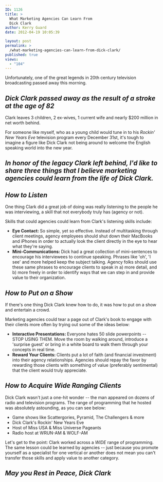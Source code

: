 ```yaml
---
ID: 1126
title: >
  What Marketing Agencies Can Learn From
  Dick Clark
author: Kerry Guard
date: 2012-04-19 10:05:39

layout: post
permalink: >
  /what-marketing-agencies-can-learn-from-dick-clark/
published: true
views:
  - "104"
---
```

Unfortunately, one of the great legends in 20th century television broadcasting passed away this morning.
<h2><em>Dick Clark passed away as the result of a stroke at the age of 82</em></h2>
Clark leaves 3 children, 2 ex-wives, 1 current wife and nearly $200 million in net worth behind.

For someone like myself, who as a young child would tune in to his <em>Rockin' New Years Eve </em>television program every December 31st, it's tough to imagine a figure like Dick Clark not being around to welcome the English speaking world into the new year.
<h2><em>In honor of the legacy Clark left behind, I'd like to share three things that I believe marketing agencies could learn from the life of Dick Clark.</em></h2>
<h2><em>How to Listen</em></h2>
One thing Clark did a great job of doing was really listening to the people he was interviewing, a skill that not everybody truly has (agency or not).

Skills that could agencies could learn from Clark's listening skills include:
<ul>
	<li><strong>Eye Contact: </strong>So simple, yet so effective. Instead of multitasking through client meetings, agency employees should shut down their MacBooks and iPhones in order to actually look the client directly in the eye to hear what they're saying.</li>
	<li><strong>Mini-Communications: </strong>Dick had a great collection of mini-sentences to encourage his interviewees to continue speaking. Phrases like 'oh', 'I see' and more helped keep the subject talking. Agency folks should use these same phrases to encourage clients to speak in a) more detail, and b) more freely in order to identify ways that we can step in and provide value to their organization.</li>
</ul>
<h2><em>How to Put on a Show</em></h2>
If there's one thing Dick Clark knew how to do, it was how to put on a show and entertain a crowd.

Marketing agencies could tear a page out of Clark's book to engage with their clients more often by trying out some of the ideas below:
<ul>
	<li><strong>Interactive Presentations: </strong>Everyone hates 50 slide powerpoints -- STOP USING THEM. Move the room by walking around, introduce a 'surprise guest' or bring in a white board to walk them through your concepts in real time.</li>
	<li><strong>Reward Your Clients: </strong>Clients put a lot of faith (and financial investment) into their agency relationships. Agencies should repay the favor by rewarding those clients with something of value (preferably sentimental) that the client would truly appreciate.</li>
</ul>
<h2><strong><em>How to Acquire Wide Ranging Clients</em></strong></h2>
Dick Clark wasn't just a one-hit wonder -- the man appeared on dozens of radio and television programs. The range of programming that he hosted was absolutely astounding, as you can see below:
<ul>
	<li>Game shows like Scattergories, Pyramid, The Challengers &amp; more</li>
	<li>Dick Clark's Rockin' New Years Eve</li>
	<li>Host of Miss USA &amp; Miss Universe Pageants</li>
	<li>Radio host at WRUN-AM &amp; WOLF-AM</li>
</ul>
Let's get to the point: Clark worked across a <em>WIDE </em>range of programming. The same lesson could be learned by agencies -- just because you promote yourself as a specialist for one vertical or another does not mean you can't transfer those skills and apply value to another category.
<h2><strong><em>May you Rest in Peace, Dick Clark</em></strong></h2>